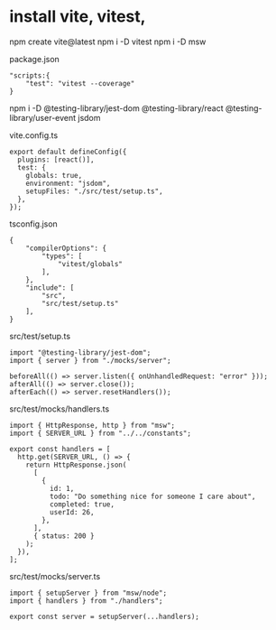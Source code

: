 # install vite, vitest,

npm create vite@latest
npm i -D vitest
npm i -D msw

package.json

```
"scripts:{
    "test": "vitest --coverage"
}
```

npm i -D @testing-library/jest-dom @testing-library/react @testing-library/user-event jsdom

vite.config.ts

```
export default defineConfig({
  plugins: [react()],
  test: {
    globals: true,
    environment: "jsdom",
    setupFiles: "./src/test/setup.ts",
  },
});
```

tsconfig.json

```
{
    "compilerOptions": {
        "types": [
            "vitest/globals"
        ],
    },
    "include": [
        "src",
        "src/test/setup.ts"
    ],
}
```

src/test/setup.ts

```
import "@testing-library/jest-dom";
import { server } from "./mocks/server";

beforeAll(() => server.listen({ onUnhandledRequest: "error" }));
afterAll(() => server.close());
afterEach(() => server.resetHandlers());
```

src/test/mocks/handlers.ts

```
import { HttpResponse, http } from "msw";
import { SERVER_URL } from "../../constants";

export const handlers = [
  http.get(SERVER_URL, () => {
    return HttpResponse.json(
      [
        {
          id: 1,
          todo: "Do something nice for someone I care about",
          completed: true,
          userId: 26,
        },
      ],
      { status: 200 }
    );
  }),
];

```

src/test/mocks/server.ts

```
import { setupServer } from "msw/node";
import { handlers } from "./handlers";

export const server = setupServer(...handlers);

```

